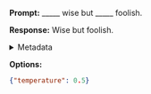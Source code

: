 **Prompt:**
_____ wise but _____ foolish.

**Response:**
Wise but foolish.

<details><summary>Metadata</summary>

- Duration: 721 ms
- Datetime: 2023-09-02T22:20:52.724178
- Model: gpt-3.5-turbo-0613

</details>

**Options:**
```json
{"temperature": 0.5}
```

